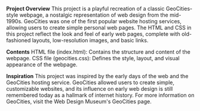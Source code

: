 **Project Overview**
This project is a playful recreation of a classic GeoCities-style webpage, a nostalgic representation of web design from the mid-1990s. GeoCities was one of the first popular website hosting services, allowing users to create simple personal web pages. The HTML and CSS in this project reflect the look and feel of early web pages, complete with old-fashioned layouts, low-resolution images, and basic links.

**Contents**
HTML file (index.html): Contains the structure and content of the webpage.
CSS file (geocities.css): Defines the style, layout, and visual appearance of the webpage.

**Inspiration**
This project was inspired by the early days of the web and the GeoCities hosting service. GeoCities allowed users to create simple, customizable websites, and its influence on early web design is still remembered today as a hallmark of internet history. For more information on GeoCities, visit the Web Design Museum's GeoCities page.
